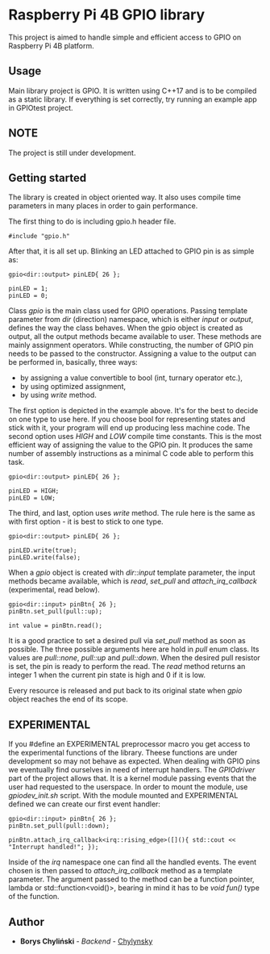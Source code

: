 # Raspberry Pi 4B GPIO library

This project is aimed to handle simple and efficient access to GPIO on Raspberry Pi 4B platform.

## Usage

Main library project is GPIO. It is written using C++17 and is to be compiled as a static library. If everything
is set correctly, try running an example app in GPIOtest project.

## NOTE

The project is still under development.

## Getting started

The library is created in object oriented way. It also uses compile time parameters in many places in order
to gain performance.

The first thing to do is including gpio.h header file.

```
#include "gpio.h"
```

After that, it is all set up.
Blinking an LED attached to GPIO pin is as simple as:

```
gpio<dir::output> pinLED{ 26 };

pinLED = 1;
pinLED = 0;
```

Class *gpio* is the main class used for GPIO operations. Passing template parameter from *dir* (direction) namespace, which is either
*input* or *output*, defines the way the class behaves. When the gpio object is created as output, all the output methods became available to user.
These methods are mainly assignment operators. While constructing, the number of GPIO pin needs to be passed to the constructor.
Assigning a value to the output can be performed in, basically, three ways:
- by assigning a value convertible to bool (int, turnary operator etc.),
- by using optimized assignment,
- by using *write* method.

The first option is depicted in the example above. It's for the best to decide on one type to use here. If you choose bool for representing states and stick
with it, your program will end up producing less machine code.
The second option uses *HIGH* and *LOW* compile time constants. This is the most efficient way of assigning the value to the GPIO pin. It produces
the same number of assembly instructions as a minimal C code able to perform this task.

```
gpio<dir::output> pinLED{ 26 };

pinLED = HIGH;
pinLED = LOW;
```

The third, and last, option uses *write* method. The rule here is the same as with first option - it is best to stick to one type.

```
gpio<dir::output> pinLED{ 26 };

pinLED.write(true);
pinLED.write(false);
```

When a *gpio* object is created with *dir::input* template parameter, the input methods became available, which is *read*, *set_pull* and *attach_irq_callback* (experimental, read below).

```
gpio<dir::input> pinBtn{ 26 };
pinBtn.set_pull(pull::up);

int value = pinBtn.read();
```

It is a good practice to set a desired pull via *set_pull* method as soon as possible. The three possible arguments here are hold in *pull* enum class. Its values are
*pull::none*, *pull::up* and *pull::down*.
When the desired pull resistor is set, the pin is ready to perform the read. The *read* method returns an integer 1 when the current pin state is high and 0 if it is low.

Every resource is released and put back to its original state when *gpio* object reaches the end of its scope.

## EXPERIMENTAL

If you #define an EXPERIMENTAL preprocessor macro you get access to the experimental functions of the library. Theese functions are under development so may not behave as expected.
When dealing with GPIO pins we eventually find ourselves in need of interrupt handlers. The *GPIOdriver* part of the project allows that. It is a kernel module passing events that the user
had requested to the userspace. In order to mount the module, use *gpiodev_init.sh* script.
With the module mounted and EXPERIMENTAL defined we can create our first event handler:

```
gpio<dir::input> pinBtn{ 26 };
pinBtn.set_pull(pull::down);

pinBtn.attach_irq_callback<irq::rising_edge>([](){ std::cout << "Interrupt handled!"; });
```

Inside of the *irq* namespace one can find all the handled events. The event chosen is then passed to *attach_irq_callback* method as a template parameter. The argument passed to the method
can be a function pointer, lambda or std::function<void()>, bearing in mind it has to be *void fun()* type of the function.

## Author
* **Borys Chyliński** - *Backend* - [Chylynsky](https://github.com/Chylynsky)